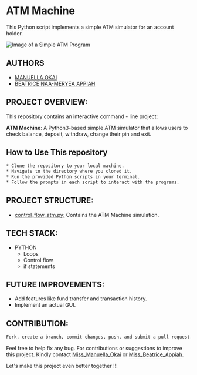 # ATM Machine
This Python script implements a simple ATM simulator for an account holder.


![Image of a Simple ATM Program](https://raw.githubusercontent.com/yemz/ATMDemo/master/images/bank2.png)


## AUTHORS
* [MANUELLA OKAI](https://www.linkedin.com/in/manuella-okai-9bb414253?utm_source=share&utm_campaign=share_via&utm_content=profile&utm_medium=ios_app)
* [BEATRICE NAA-MERYEA APPIAH](https://www.linkedin.com/in/beatrice-naa-meryea-appiah-468a5431b?trk=contact-info)


## PROJECT OVERVIEW:
This repository contains an interactive command - line project:

**ATM Machine**: A Python3-based simple ATM simulator that allows users to check balance, deposit,
withdraw, change their pin and exit.


## How to Use This repository
``` bash
* Clone the repository to your local machine.
* Navigate to the directory where you cloned it.
* Run the provided Python scripts in your terminal.
* Follow the prompts in each script to interact with the programs.
```


## PROJECT STRUCTURE:
* <u>control_flow_atm.py:</u> Contains the ATM Machine simulation.


## TECH STACK:
* PYTHON
   - Loops
   - Control flow
   - if statements


## FUTURE IMPROVEMENTS:
* Add features like fund transfer and transaction history.
* Implement an actual GUI.


## CONTRIBUTION:
``` bash
Fork, create a branch, commit changes, push, and submit a pull request.
```
Feel free to help fix any bug.
For contributions or suggestions to improve this project. Kindly contact [Miss_Manuella_Okai](https://www.linkedin.com/in/manuella-okai-9bb414253?utm_source=share&utm_campaign=share_via&utm_content=profile&utm_medium=ios_app) or [Miss_Beatrice_Appiah](https://wa.me/qr/Y3G6KHYEQY5SK1).

Let's make this project even better together !!!
